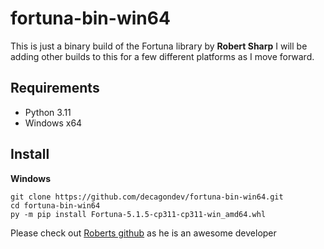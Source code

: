 # fortuna-bin-win64
This is just a binary build of the Fortuna library by **Robert Sharp** I will be adding other builds to this for a few different platforms as I move forward.

## Requirements
- Python 3.11
- Windows x64
  
## Install
**Windows**
```
git clone https://github.com/decagondev/fortuna-bin-win64.git
cd fortuna-bin-win64
py -m pip install Fortuna-5.1.5-cp311-cp311-win_amd64.whl
```

Please check out [Roberts github](https://github.com/BrokenShell) as he is an awesome developer
